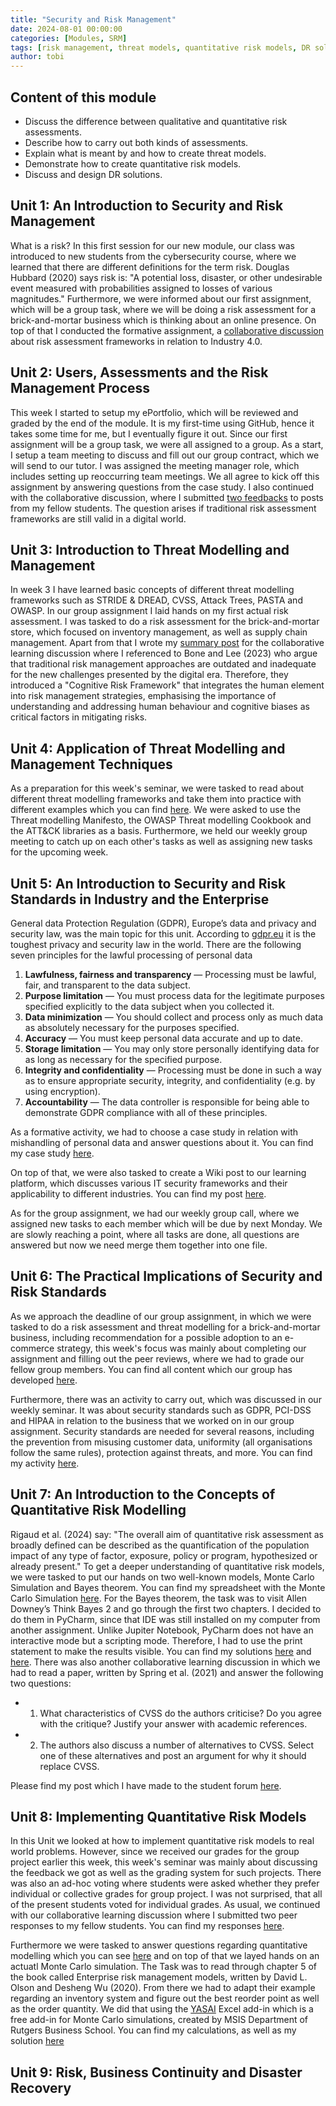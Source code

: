 ```yaml
---
title: "Security and Risk Management"
date: 2024-08-01 00:00:00
categories: [Modules, SRM]
tags: [risk management, threat models, quantitative risk models, DR solutions]
author: tobi
---
```


## Content of this module

* Discuss the difference between qualitative and quantitative risk assessments.
* Describe how to carry out both kinds of assessments.
* Explain what is meant by and how to create threat models.
* Demonstrate how to create quantitative risk models.
* Discuss and design DR solutions.


## Unit 1: An Introduction to Security and Risk Management
What is a risk? In this first session for our new module, our class was introduced to new students from the cybersecurity course, where we learned that there are different definitions for the term risk. Douglas Hubbard (2020) says risk is: "A potential loss, disaster, or other undesirable event measured with probabilities assigned to losses of various magnitudes." Furthermore, we were informed about our first assignment, which will be a group task, where we will be doing a risk assessment for a brick-and-mortar business which is thinking about an online presence. On top of that I conducted the formative assignment, a [collaborative discussion](https://github.com/TobiZeier/UoEO_MSc_EIM/blob/main/Module2_Security_and_Risk_Management/Collaborative%20Learning%20Discussion.pdf) about risk assessment frameworks in relation to Industry 4.0.

 
## Unit 2: Users, Assessments and the Risk Management Process
This week I started to setup my ePortfolio, which will be reviewed and graded by the end of the module. It is my first-time using GitHub, hence it takes some time for me, but I eventually figure it out. Since our first assignment will be a group task, we were all assigned to a group. As a start, I setup a team meeting to discuss and fill out our group contract, which we will send to our tutor. I was assigned the meeting manager role, which includes setting up reoccurring team meetings. We all agree to kick off this assignment by answering questions from the case study. I also continued with the collaborative discussion, where I submitted [two feedbacks](https://github.com/TobiZeier/UoEO_MSc_EIM/blob/main/Module2_Security_and_Risk_Management/Collaborative%20Learning%20Discussion.pdf) to posts from my fellow students. The question arises if traditional risk assessment frameworks are still valid in a digital world.
 
 
## Unit 3: Introduction to Threat Modelling and Management
In week 3 I have learned basic concepts of different threat modelling frameworks such as STRIDE & DREAD, CVSS, Attack Trees, PASTA and OWASP. In our group assignment I laid hands on my first actual risk assessment. I was tasked to do a risk assessment for the brick-and-mortar store, which focused on inventory management, as well as supply chain management. Apart from that I wrote my [summary post](https://github.com/TobiZeier/UoEO_MSc_EIM/blob/main/Module2_Security_and_Risk_Management/Collaborative%20Learning%20Discussion.pdf) for the collaborative learning discussion where I referenced to Bone and Lee (2023) who argue that traditional risk management approaches are outdated and inadequate for the new challenges presented by the digital era. Therefore, they introduced a "Cognitive Risk Framework" that integrates the human element into risk management strategies, emphasising the importance of understanding and addressing human behaviour and cognitive biases as critical factors in mitigating risks.


## Unit 4: Application of Threat Modelling and Management Techniques
As a preparation for this week's seminar, we were tasked to read about different threat modelling frameworks and take them into practice with different examples which you can find [here](https://github.com/TobiZeier/UoEO_MSc_EIM/tree/main/Module2_Security_and_Risk_Management/AttackTree). We were asked to use the Threat modelling Manifesto, the OWASP Threat modelling Cookbook and the ATT&CK libraries as a basis. Furthermore, we held our weekly group meeting to catch up on each other's tasks as well as assigning new tasks for the upcoming week.


## Unit 5: An Introduction to Security and Risk Standards in Industry and the Enterprise
General data Protection Regulation (GDPR), Europe’s data and privacy and security law, was the main topic for this unit. According to [gdpr.eu](https://gdpr.eu/what-is-gdpr/) it is the toughest privacy and security law in the world. There are the following seven principles for the lawful processing of personal data

1. **Lawfulness, fairness and transparency** — Processing must be lawful, fair, and transparent to the data subject.
2. **Purpose limitation** — You must process data for the legitimate purposes specified explicitly to the data subject when you collected it.
3. **Data minimization** — You should collect and process only as much data as absolutely necessary for the purposes specified.
4. **Accuracy** — You must keep personal data accurate and up to date.
5. **Storage limitation** — You may only store personally identifying data for as long as necessary for the specified purpose.
6. **Integrity and confidentiality** — Processing must be done in such a way as to ensure appropriate security, integrity, and confidentiality (e.g. by using encryption).
7. **Accountability** — The data controller is responsible for being able to demonstrate GDPR compliance with all of these principles.

As a formative activity, we had to choose a case study in relation with mishandling of personal data and answer questions about it. You can find my case study [here](https://github.com/TobiZeier/UoEO_MSc_EIM/blob/main/Module2_Security_and_Risk_Management/Unit5-CaseStudy.pdf).

On top of that, we were also tasked to create a Wiki post to our learning platform, which discusses various IT security frameworks and their applicability to different industries. You can find my post [here](https://github.com/TobiZeier/UoEO_MSc_EIM/blob/main/Module2_Security_and_Risk_Management/Unit5-WikiPost.pdf).

As for the group assignment, we had our weekly group call, where we assigned new tasks to each member which will be due by next Monday. We are slowly reaching a point, where all tasks are done, all questions are answered but now we need merge them together into one file.


## Unit 6: The Practical Implications of Security and Risk Standards
As we approach the deadline of our group assignment, in which we were tasked to do a risk assessment and threat modelling for a brick-and-mortar business, including recommendation for a possible adoption to an e-commerce strategy, this week's focus was mainly about completing our assignment and filling out the peer reviews, where we had to grade our fellow group members. You can find all content which our group has developed [here](https://github.com/TobiZeier/UoEO_MSc_EIM/tree/main/Module2_Security_and_Risk_Management/GroupAssignment).

Furthermore, there was an activity to carry out, which was discussed in our weekly seminar. It was about security standards such as GDPR, PCI-DSS and HIPAA in relation to the business that we worked on in our group assignment. Security standards are needed for several reasons, including the prevention from misusing customer data, uniformity (all organisations follow the same rules), protection against threats, and more. You can find my activity [here](https://github.com/TobiZeier/UoEO_MSc_EIM/blob/main/Module2_Security_and_Risk_Management/Unit6-SecurityStandards.pdf).


## Unit 7: An Introduction to the Concepts of Quantitative Risk Modelling
Rigaud et al. (2024) say: "The overall aim of quantitative risk assessment as broadly defined can be described as the quantification of the population impact of any type of factor, exposure, policy or program, hypothesized or already present."
To get a deeper understanding of quantitative risk models, we were tasked to put our hands on two well-known models, Monte Carlo Simulation and Bayes theorem. You can find my spreadsheet with the Monte Carlo Simulation [here](https://github.com/TobiZeier/UoEO_MSc_EIM/blob/main/Module2_Security_and_Risk_Management/Unit7-montecarlo.xlsx). For the Bayes theorem, the task was to visit Allen Downey’s Think Bayes 2 and go through the first two chapters. I decided to do them in PyCharm, since that IDE was still installed on my computer from another assignment. Unlike Jupiter Notebook, PyCharm does not have an interactive mode but a scripting mode. Therefore, I had to use the print statement to make the results visible. You can find my solutions [here](https://github.com/TobiZeier/UoEO_MSc_EIM/blob/main/Module2_Security_and_Risk_Management/Unit7-probability.py) and [here](https://github.com/TobiZeier/UoEO_MSc_EIM/blob/main/Module2_Security_and_Risk_Management/Unit7-bayes.py).
There was also another collaborative learning discussion in which we had to read a paper, written by Spring et al. (2021) and answer the following two questions:
* 1. What characteristics of CVSS do the authors criticise? Do you agree with the critique? Justify your answer with academic references.
* 2. The authors also discuss a number of alternatives to CVSS. Select one of these alternatives and post an argument for why it should replace CVSS.

Please find my post which I have made to the student forum [here](https://github.com/TobiZeier/UoEO_MSc_EIM/blob/main/Module2_Security_and_Risk_Management/Collaborative-Learning-Discussion2.pdf).


## Unit 8: Implementing Quantitative Risk Models
In this Unit we looked at how to implement quantitative risk models to real world problems. However, since we received our grades for the group project earlier this week, this week's seminar was mainly about discussing the feedback we got as well as the grading system for such projects. There was also an ad-hoc voting where students were asked whether they prefer individual or collective grades for group project. I was not surprised, that all of the present students voted for individual grades.
As usual, we continued with our collaborative learning discussion where I submitted two peer responses to my fellow students. You can find my responses [here](https://github.com/TobiZeier/UoEO_MSc_EIM/blob/main/Module2_Security_and_Risk_Management/Collaborative-Learning-Discussion2.pdf).

Furthermore we were tasked to answer questions regarding quantitative modelling which you can see [here](https://github.com/TobiZeier/UoEO_MSc_EIM/blob/main/Module2_Security_and_Risk_Management/Unit8-Seminar-Activity.pdf) and on top of that we layed hands on an actuatl Monte Carlo simulation. The Task was to read through chapter 5 of the book called Enterprise risk management models, written by David L. Olson and Desheng Wu (2020). From there we had to adapt their example regarding an inventory system and figure out the best reorder point as well as the order quantity. We did that using the [YASAI](https://sites.rutgers.edu/yasai/) Excel add-in which is a free add-in for Monte Carlo simulations, created by MSIS Department of Rutgers Business School. You can find my calculations, as well as my solution [here](https://github.com/TobiZeier/UoEO_MSc_EIM/blob/main/Module2_Security_and_Risk_Management/Unit8-SeminarActivityPartB.xlsx)


## Unit 9: Risk, Business Continuity and Disaster Recovery
<!---
summary post collab learning discussion
-->